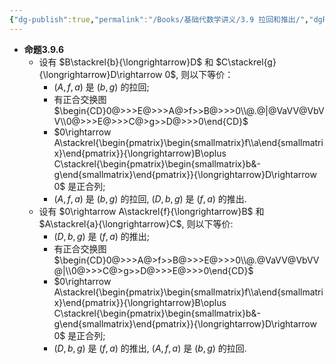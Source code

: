 ```yaml
---
{"dg-publish":true,"permalink":"/Books/基础代数学讲义/3.9 拉回和推出/","dgPassFrontmatter":true,"created":"2024-07-07T12:01:58.826+08:00","updated":"2024-07-07T12:18:28.268+08:00"}
---
```


+ **命题3.9.6**
	+ 设有 $B\stackrel{b}{\longrightarrow}D$ 和 $C\stackrel{g}{\longrightarrow}D\rightarrow 0$, 则以下等价：
		+  $(A,f,a)$ 是 $(b,g)$ 的拉回;
		+ 有正合交换图<br/> $\begin{CD}0@>>>E@>>>A@>f>>B@>>>0\\@.@|@VaVV@VbVV\\0@>>>E@>>>C@>g>>D@>>>0\end{CD}$
		+  $0\rightarrow A\stackrel{\begin{pmatrix}\begin{smallmatrix}f\\a\end{smallmatrix}\end{pmatrix}}{\longrightarrow}B\oplus C\stackrel{\begin{pmatrix}\begin{smallmatrix}b&-g\end{smallmatrix}\end{pmatrix}}{\longrightarrow}D\rightarrow 0$ 是正合列;
		+  $(A,f,a)$ 是 $(b,g)$ 的拉回, $(D,b,g)$ 是 $(f,a)$ 的推出.
	+ 设有 $0\rightarrow A\stackrel{f}{\longrightarrow}B$ 和 $A\stackrel{a}{\longrightarrow}C$, 则以下等价:
		+  $(D,b,g)$ 是 $(f,a)$ 的推出;
		+ 有正合交换图<br/> $\begin{CD}0@>>>A@>f>>B@>>>E@>>>0\\@.@VaVV@VbVV@|\\0@>>>C@>g>>D@>>>E@>>>0\end{CD}$
		+  $0\rightarrow A\stackrel{\begin{pmatrix}\begin{smallmatrix}f\\a\end{smallmatrix}\end{pmatrix}}{\longrightarrow}B\oplus C\stackrel{\begin{pmatrix}\begin{smallmatrix}b&-g\end{smallmatrix}\end{pmatrix}}{\longrightarrow}D\rightarrow 0$ 是正合列;
		+  $(D,b,g)$ 是 $(f,a)$ 的推出, $(A,f,a)$ 是 $(b,g)$ 的拉回.